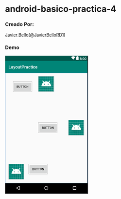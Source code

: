 # android-basico-practica-4

### Creado Por:
[Javier Bello](https://github.com/JavierBelloRD)([@JavierBelloRD1](https://www.twitter.com/JavierBelloRD1))

### Demo
![Imagen](gitimg/practice.PNG)
